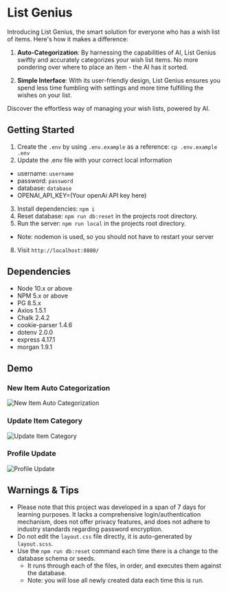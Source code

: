 List Genius
=========

Introducing List Genius, the smart solution for everyone who has a wish list of items. Here's how it makes a difference:

1. **Auto-Categorization**: By harnessing the capabilities of AI, List Genius swiftly and accurately categorizes your wish list items. No more pondering over where to place an item - the AI has it sorted.

2. **Simple Interface**: With its user-friendly design, List Genius ensures you spend less time fumbling with settings and more time fulfilling the wishes on your list.

Discover the effortless way of managing your wish lists, powered by AI.

## Getting Started

1. Create the `.env` by using `.env.example` as a reference: `cp .env.example .env`
2. Update the .env file with your correct local information 
  - username: `username` 
  - password: `password` 
  - database: `database`
  - OPENAI_API_KEY=(Your openAi API key here)
3. Install dependencies: `npm i`
4. Reset database: `npm run db:reset` in the projects root directory.
7. Run the server: `npm run local` in the projects root directory.
  - Note: nodemon is used, so you should not have to restart your server
8. Visit `http://localhost:8080/`

## Dependencies

- Node 10.x or above
- NPM 5.x or above
- PG 8.5.x
- Axios 1.5.1
- Chalk 2.4.2
- cookie-parser 1.4.6
- dotenv 2.0.0
- express 4.17.1
- morgan 1.9.1

## Demo
### New Item Auto Categorization
![New Item Auto Categorization](https://github.com/tusharhchhabra/smarttodolist-btc/blob/develop/public/assets/gifs/ListGenius-NewItems.gif?raw=true)
### Update Item Category
![Update Item Category](https://github.com/tusharhchhabra/smarttodolist-btc/blob/develop/public/assets/gifs/ListGenius-UpdateItems.gif?raw=true)
### Profile Update
![Profile Update](https://github.com/tusharhchhabra/smarttodolist-btc/blob/develop/public/assets/gifs/ListGenius-ProfileUpdate.gif?raw=true)

## Warnings & Tips
- Please note that this project was developed in a span of 7 days for learning purposes. It lacks a comprehensive login/authentication mechanism, does not offer privacy features, and does not adhere to industry standards regarding password encryption. 
- Do not edit the `layout.css` file directly, it is auto-generated by `layout.scss`.
- Use the `npm run db:reset` command each time there is a change to the database schema or seeds. 
  - It runs through each of the files, in order, and executes them against the database. 
  - Note: you will lose all newly created data each time this is run.
